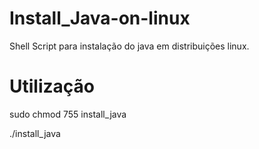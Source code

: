 # Install_Java-on-linux
Shell Script para instalação do java em distribuições linux.

# Utilização
<p>sudo chmod 755 install_java</p>
<p>./install_java</p>
